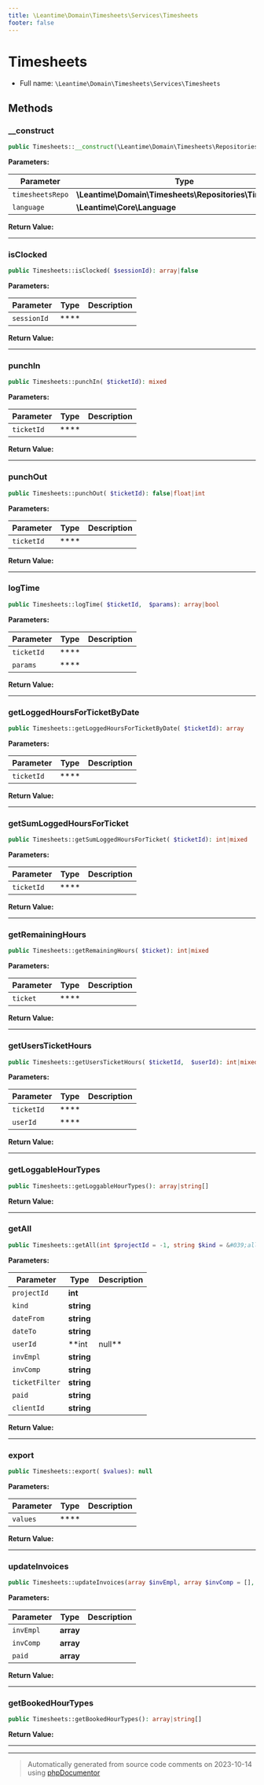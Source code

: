 ```yaml
---
title: \Leantime\Domain\Timesheets\Services\Timesheets
footer: false
---
```


# Timesheets





* Full name: `\Leantime\Domain\Timesheets\Services\Timesheets`



## Methods

### __construct



```php
public Timesheets::__construct(\Leantime\Domain\Timesheets\Repositories\Timesheets $timesheetsRepo, \Leantime\Core\Language $language): mixed
```








**Parameters:**

| Parameter | Type | Description |
|-----------|------|-------------|
| `timesheetsRepo` | **\Leantime\Domain\Timesheets\Repositories\Timesheets** |  |
| `language` | **\Leantime\Core\Language** |  |


**Return Value:**





---
### isClocked



```php
public Timesheets::isClocked( $sessionId): array|false
```








**Parameters:**

| Parameter | Type | Description |
|-----------|------|-------------|
| `sessionId` | **** |  |


**Return Value:**





---
### punchIn



```php
public Timesheets::punchIn( $ticketId): mixed
```








**Parameters:**

| Parameter | Type | Description |
|-----------|------|-------------|
| `ticketId` | **** |  |


**Return Value:**





---
### punchOut



```php
public Timesheets::punchOut( $ticketId): false|float|int
```








**Parameters:**

| Parameter | Type | Description |
|-----------|------|-------------|
| `ticketId` | **** |  |


**Return Value:**





---
### logTime



```php
public Timesheets::logTime( $ticketId,  $params): array|bool
```








**Parameters:**

| Parameter | Type | Description |
|-----------|------|-------------|
| `ticketId` | **** |  |
| `params` | **** |  |


**Return Value:**





---
### getLoggedHoursForTicketByDate



```php
public Timesheets::getLoggedHoursForTicketByDate( $ticketId): array
```








**Parameters:**

| Parameter | Type | Description |
|-----------|------|-------------|
| `ticketId` | **** |  |


**Return Value:**





---
### getSumLoggedHoursForTicket



```php
public Timesheets::getSumLoggedHoursForTicket( $ticketId): int|mixed
```








**Parameters:**

| Parameter | Type | Description |
|-----------|------|-------------|
| `ticketId` | **** |  |


**Return Value:**





---
### getRemainingHours



```php
public Timesheets::getRemainingHours( $ticket): int|mixed
```








**Parameters:**

| Parameter | Type | Description |
|-----------|------|-------------|
| `ticket` | **** |  |


**Return Value:**





---
### getUsersTicketHours



```php
public Timesheets::getUsersTicketHours( $ticketId,  $userId): int|mixed
```








**Parameters:**

| Parameter | Type | Description |
|-----------|------|-------------|
| `ticketId` | **** |  |
| `userId` | **** |  |


**Return Value:**





---
### getLoggableHourTypes



```php
public Timesheets::getLoggableHourTypes(): array|string[]
```









**Return Value:**





---
### getAll



```php
public Timesheets::getAll(int $projectId = -1, string $kind = &#039;all&#039;, string $dateFrom = &#039;0000-01-01 00:00:00&#039;, string $dateTo = &#039;9999-12-24 00:00:00&#039;, int|null $userId = null, string $invEmpl = &#039;1&#039;, string $invComp = &#039;1&#039;, string $ticketFilter = &#039;-1&#039;, string $paid = &#039;1&#039;, string $clientId = &#039;-1&#039;): array|false
```








**Parameters:**

| Parameter | Type | Description |
|-----------|------|-------------|
| `projectId` | **int** |  |
| `kind` | **string** |  |
| `dateFrom` | **string** |  |
| `dateTo` | **string** |  |
| `userId` | **int|null** |  |
| `invEmpl` | **string** |  |
| `invComp` | **string** |  |
| `ticketFilter` | **string** |  |
| `paid` | **string** |  |
| `clientId` | **string** |  |


**Return Value:**





---
### export



```php
public Timesheets::export( $values): null
```








**Parameters:**

| Parameter | Type | Description |
|-----------|------|-------------|
| `values` | **** |  |


**Return Value:**





---
### updateInvoices



```php
public Timesheets::updateInvoices(array $invEmpl, array $invComp = [], array $paid = []): bool
```








**Parameters:**

| Parameter | Type | Description |
|-----------|------|-------------|
| `invEmpl` | **array** |  |
| `invComp` | **array** |  |
| `paid` | **array** |  |


**Return Value:**





---
### getBookedHourTypes



```php
public Timesheets::getBookedHourTypes(): array|string[]
```









**Return Value:**





---


---
> Automatically generated from source code comments on 2023-10-14 using [phpDocumentor](http://www.phpdoc.org/)
